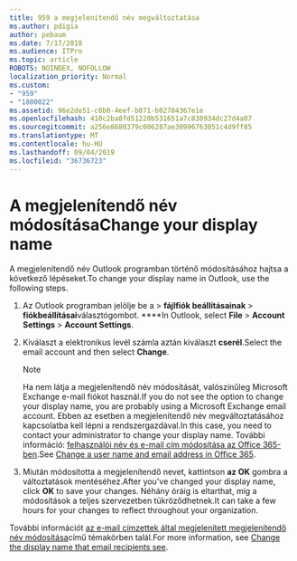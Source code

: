 ```yaml
---
title: 959 a megjelenítendő név megváltoztatása
ms.author: pdigia
author: pebaum
ms.date: 7/17/2018
ms.audience: ITPro
ms.topic: article
ROBOTS: NOINDEX, NOFOLLOW
localization_priority: Normal
ms.custom:
- "959"
- "1800022"
ms.assetid: 96e2de51-c8b0-4eef-b071-b02784367e1e
ms.openlocfilehash: 410c2ba8fd51220b531651a7c830934dc27d4a07
ms.sourcegitcommit: a256e8680379c006287ae30996763051c4d9ff85
ms.translationtype: MT
ms.contentlocale: hu-HU
ms.lasthandoff: 09/04/2019
ms.locfileid: "36736723"
---
```

# <a name="change-your-display-name"></a><span data-ttu-id="e034b-102">A megjelenítendő név módosítása</span><span class="sxs-lookup"><span data-stu-id="e034b-102">Change your display name</span></span>
  
<span data-ttu-id="e034b-103">A megjelenítendő név Outlook programban történő módosításához hajtsa a következő lépéseket.</span><span class="sxs-lookup"><span data-stu-id="e034b-103">To change your display name in Outlook, use the following steps.</span></span>
  
1. <span data-ttu-id="e034b-104">Az Outlook programban jelölje be a \> **fájlfiók beállításainak** \> **fiókbeállításai**választógombot. \*\*\*\*</span><span class="sxs-lookup"><span data-stu-id="e034b-104">In Outlook, select **File** \> **Account Settings** \> **Account Settings**.</span></span>

2. <span data-ttu-id="e034b-105">Kiválaszt a elektronikus levél számla aztán kiválaszt **cserél**.</span><span class="sxs-lookup"><span data-stu-id="e034b-105">Select the email account and then select **Change**.</span></span>

    > [!NOTE]
    > <span data-ttu-id="e034b-106">Ha nem látja a megjelenítendő név módosítását, valószínűleg Microsoft Exchange e-mail fiókot használ.</span><span class="sxs-lookup"><span data-stu-id="e034b-106">If you do not see the option to change your display name, you are probably using a Microsoft Exchange email account.</span></span> <span data-ttu-id="e034b-107">Ebben az esetben a megjelenítendő név megváltoztatásához kapcsolatba kell lépni a rendszergazdával.</span><span class="sxs-lookup"><span data-stu-id="e034b-107">In this case, you need to contact your administrator to change your display name.</span></span> <span data-ttu-id="e034b-108">További információ: [felhasználói név és e-mail cím módosítása az Office 365-ben](https://docs.microsoft.com/office365/admin/add-users/change-a-user-name-and-email-address).</span><span class="sxs-lookup"><span data-stu-id="e034b-108">See [Change a user name and email address in Office 365](https://docs.microsoft.com/office365/admin/add-users/change-a-user-name-and-email-address).</span></span>
  
3. <span data-ttu-id="e034b-109">Miután módosította a megjelenítendő nevet, kattintson **az OK** gombra a változtatások mentéséhez.</span><span class="sxs-lookup"><span data-stu-id="e034b-109">After you've changed your display name, click **OK** to save your changes.</span></span> <span data-ttu-id="e034b-110">Néhány óráig is eltarthat, míg a módosítások a teljes szervezetben tükröződhetnek.</span><span class="sxs-lookup"><span data-stu-id="e034b-110">It can take a few hours for your changes to reflect throughout your organization.</span></span>

<span data-ttu-id="e034b-111">További információt [az e-mail címzettek által megjelenített megjelenítendő név módosítása](https://support.office.com/article/2b53331a-ba2a-4803-88dc-ac9fe376c8a9.aspx)című témakörben talál.</span><span class="sxs-lookup"><span data-stu-id="e034b-111">For more information, see [Change the display name that email recipients see](https://support.office.com/article/2b53331a-ba2a-4803-88dc-ac9fe376c8a9.aspx).</span></span>
  